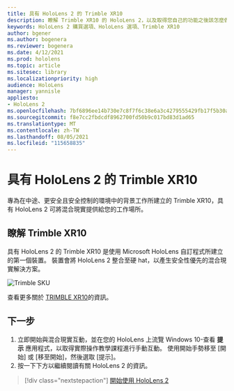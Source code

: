 ```yaml
---
title: 具有 HoloLens 2 的 Trimble XR10
description: 瞭解 Trimble XR10 的 HoloLens 2，以及取得您自己的功能之後該怎麼做。
keywords: HoloLens 2 購買選項、HoloLens 選項、Trimble XR10
author: bgener
ms.author: bogenera
ms.reviewer: bogenera
ms.date: 4/12/2021
ms.prod: hololens
ms.topic: article
ms.sitesec: library
ms.localizationpriority: high
audience: HoloLens
manager: yannisle
appliesto:
- HoloLens 2
ms.openlocfilehash: 7bf6896ee14b730e7c8f7f6c38e6a3c4279555429fb17f5b30a0c866123a3712
ms.sourcegitcommit: f8e7cc2fbdcdf8962700fd50b9c017bd83d1ad65
ms.translationtype: MT
ms.contentlocale: zh-TW
ms.lasthandoff: 08/05/2021
ms.locfileid: "115658835"
---
```

# <a name="trimble-xr10-with-hololens-2"></a>具有 HoloLens 2 的 Trimble XR10

專為在中途、更安全且安全控制的環境中的背景工作所建立的 Trimble XR10，具有 HoloLens 2 可將混合現實提供給您的工作場所。

## <a name="learn-about-trimble-xr10"></a>瞭解 Trimble XR10

具有 HoloLens 2 的 Trimble XR10 是使用 Microsoft HoloLens 自訂程式所建立的第一個裝置。 裝置會將 HoloLens 2 整合至硬 hat，以產生安全性優先的混合現實解決方案。

![Trimble SKU](./images/trimble-ed.png)

查看更多關於 [TRIMBLE XR10](https://fieldtech.trimble.com/en/product/trimble-xr10-with-hololens-2)的資訊。

## <a name="next-steps"></a>下一步

1. 立即開始與混合現實互動，並在您的 HoloLens 上流覽 Windows 10-查看 **提示** 應用程式，以取得實際操作教學課程進行手動互動。 使用開始手勢移至 [開始] 或 [移至開始]，然後選取 [提示]。
1. 按一下下方以繼續閱讀有關 HoloLens 2 的資訊。

> [!div class="nextstepaction"]
> [開始使用 HoloLens 2](hololens2-basic-usage.md)